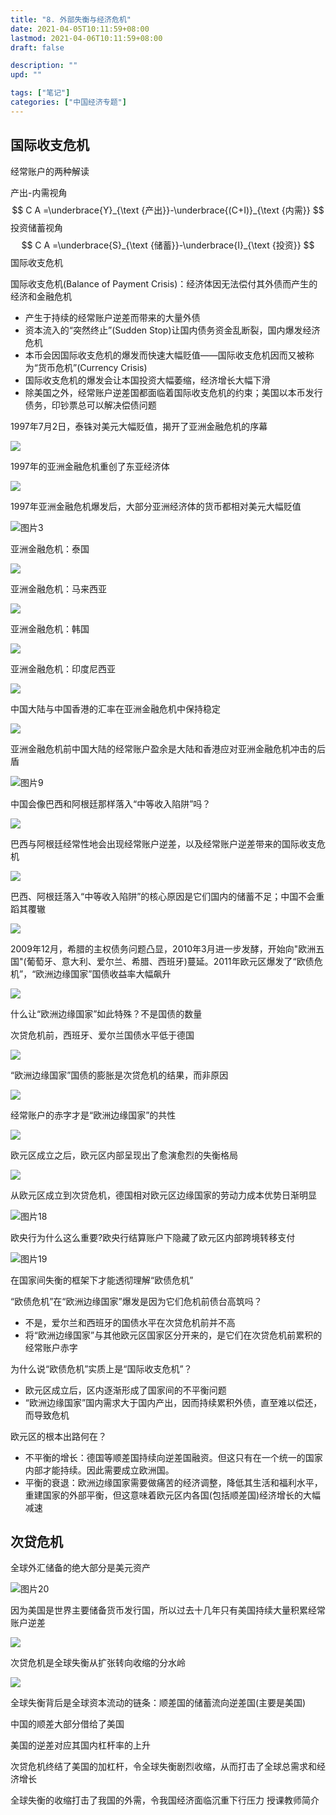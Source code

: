 ```yaml
---
title: "8. 外部失衡与经济危机"
date: 2021-04-05T10:11:59+08:00
lastmod: 2021-04-06T10:11:59+08:00
draft: false

description: ""
upd: ""

tags: ["笔记"]
categories: ["中国经济专题"]
---
```


## 国际收支危机

经常账户的两种解读

产出-内需视角
$$
C A =\underbrace{Y}_{\text {产出}}-\underbrace{(C+I)}_{\text {内需}} 
$$
投资储蓄视角
$$
  C A =\underbrace{S}_{\text {储蓄}}-\underbrace{I}_{\text {投资}}
$$
国际收支危机

国际收支危机(Balance of Payment Crisis)：经济体因无法偿付其外债而产生的经济和金融危机

- 产生于持续的经常账户逆差而带来的大量外债
- 资本流入的“突然终止”(Sudden Stop)让国内债务资金乱断裂，国内爆发经济危机
- 本币会因国际收支危机的爆发而快速大幅贬值——国际收支危机因而又被称为“货币危机”(Currency Crisis)
- 国际收支危机的爆发会让本国投资大幅萎缩，经济增长大幅下滑
- 除美国之外，经常账户逆差国都面临着国际收支危机的约束；美国以本币发行债务，印钞票总可以解决偿债问题

1997年7月2日，泰铢对美元大幅贬值，揭开了亚洲金融危机的序幕

![](https://cdn.jsdelivr.net/gh/henrywu97/FigBed/Figs/20210407152041.png)

1997年的亚洲金融危机重创了东亚经济体

![](https://cdn.jsdelivr.net/gh/henrywu97/FigBed/Figs/20210407152126.png)

1997年亚洲金融危机爆发后，大部分亚洲经济体的货币都相对美元大幅贬值

![图片3](https://cdn.jsdelivr.net/gh/henrywu97/FigBed/Figs/20210407152156.png)

亚洲金融危机：泰国

![](https://cdn.jsdelivr.net/gh/henrywu97/FigBed/Figs/20210407152650.png)

亚洲金融危机：马来西亚

![](https://cdn.jsdelivr.net/gh/henrywu97/FigBed/Figs/20210407152705.png)

亚洲金融危机：韩国

![](https://cdn.jsdelivr.net/gh/henrywu97/FigBed/Figs/20210407152714.png)

亚洲金融危机：印度尼西亚

![](https://cdn.jsdelivr.net/gh/henrywu97/FigBed/Figs/20210407152734.png)

中国大陆与中国香港的汇率在亚洲金融危机中保持稳定

![](https://cdn.jsdelivr.net/gh/henrywu97/FigBed/Figs/20210407152824.png)

亚洲金融危机前中国大陆的经常账户盈余是大陆和香港应对亚洲金融危机冲击的后盾

![图片9](https://cdn.jsdelivr.net/gh/henrywu97/FigBed/Figs/20210407152906.png)

中国会像巴西和阿根廷那样落入“中等收入陷阱”吗？

![](https://cdn.jsdelivr.net/gh/henrywu97/FigBed/Figs/20210407152945.png)

巴西与阿根廷经常性地会出现经常账户逆差，以及经常账户逆差带来的国际收支危机

![](https://cdn.jsdelivr.net/gh/henrywu97/FigBed/Figs/20210407153033.png)

巴西、阿根廷落入“中等收入陷阱”的核心原因是它们国内的储蓄不足；中国不会重蹈其覆辙

![](https://cdn.jsdelivr.net/gh/henrywu97/FigBed/Figs/20210407153049.png)

2009年12月，希腊的主权债务问题凸显，2010年3月进一步发酵，开始向"欧洲五国"(葡萄牙、意大利、爱尔兰、希腊、西班牙)蔓延。2011年欧元区爆发了“欧债危机”，“欧洲边缘国家”国债收益率大幅飙升

![](https://cdn.jsdelivr.net/gh/henrywu97/FigBed/Figs/20210407153201.png)

什么让“欧洲边缘国家”如此特殊？不是国债的数量

次贷危机前，西班牙、爱尔兰国债水平低于德国

![](https://cdn.jsdelivr.net/gh/henrywu97/FigBed/Figs/20210407153345.png)

“欧洲边缘国家”国债的膨胀是次贷危机的结果，而非原因

![](https://cdn.jsdelivr.net/gh/henrywu97/FigBed/Figs/20210407153355.png)

经常账户的赤字才是“欧洲边缘国家”的共性

![](https://cdn.jsdelivr.net/gh/henrywu97/FigBed/Figs/20210407154041.png)

欧元区成立之后，欧元区内部呈现出了愈演愈烈的失衡格局

![](https://cdn.jsdelivr.net/gh/henrywu97/FigBed/Figs/20210407154129.png)

从欧元区成立到次贷危机，德国相对欧元区边缘国家的劳动力成本优势日渐明显

![图片18](https://cdn.jsdelivr.net/gh/henrywu97/FigBed/Figs/20210407154244.png)

欧央行为什么这么重要?欧央行结算账户下隐藏了欧元区内部跨境转移支付

![图片19](https://cdn.jsdelivr.net/gh/henrywu97/FigBed/Figs/20210407154315.png)

在国家间失衡的框架下才能透彻理解“欧债危机”

“欧债危机”在“欧洲边缘国家”爆发是因为它们危机前债台高筑吗？

- 不是，爱尔兰和西班牙的国债水平在次贷危机前并不高
- 将“欧洲边缘国家”与其他欧元区国家区分开来的，是它们在次贷危机前累积的经常账户赤字

为什么说“欧债危机”实质上是“国际收支危机”？

- 欧元区成立后，区内逐渐形成了国家间的不平衡问题
- “欧洲边缘国家”国内需求大于国内产出，因而持续累积外债，直至难以偿还，而导致危机

欧元区的根本出路何在？

- 不平衡的增长：德国等顺差国持续向逆差国融资。但这只有在一个统一的国家内部才能持续。因此需要成立欧洲国。
- 平衡的衰退：欧洲边缘国家需要做痛苦的经济调整，降低其生活和福利水平，重建国家的外部平衡，但这意味着欧元区内各国(包括顺差国)经济增长的大幅减速

## 次贷危机

全球外汇储备的绝大部分是美元资产

![图片20](https://cdn.jsdelivr.net/gh/henrywu97/FigBed/Figs/20210407154505.png)

因为美国是世界主要储备货币发行国，所以过去十几年只有美国持续大量积累经常账户逆差

![](https://cdn.jsdelivr.net/gh/henrywu97/FigBed/Figs/20210407154533.png)

次贷危机是全球失衡从扩张转向收缩的分水岭

![](https://cdn.jsdelivr.net/gh/henrywu97/FigBed/Figs/20210407094118.png)

全球失衡背后是全球资本流动的链条：顺差国的储蓄流向逆差国(主要是美国)

中国的顺差大部分借给了美国

美国的逆差对应其国内杠杆率的上升

次贷危机终结了美国的加杠杆，令全球失衡剧烈收缩，从而打击了全球总需求和经济增长

全球失衡的收缩打击了我国的外需，令我国经济面临沉重下行压力
授课教师简介